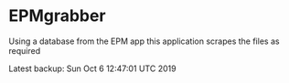 # EPMgrabber
Using a database from the EPM app this application scrapes the files as required


Latest backup: Sun Oct 6 12:47:01 UTC 2019
